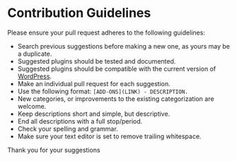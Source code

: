 # Contribution Guidelines

Please ensure your pull request adheres to the following guidelines:

- Search previous suggestions before making a new one, as yours may be a duplicate.
- Suggested plugins should be tested and documented.
- Suggested plugins should be compatible with the current version of [WordPress](https://wordpress.org/download/).
- Make an individual pull request for each suggestion.
- Use the following format: `[ADD-ONS](LINK) - DESCRIPTION.`
- New categories, or improvements to the existing categorization are welcome.
- Keep descriptions short and simple, but descriptive.
- End all descriptions with a full stop/period.
- Check your spelling and grammar.
- Make sure your text editor is set to remove trailing whitespace.

Thank you for your suggestions
